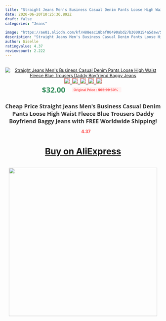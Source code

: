 ```yaml
---
title: "Straight Jeans Men's Business Casual Denim Pants Loose High Waist Fleece Blue Trousers Daddy Boyfriend Baggy Jeans"
date: 2020-06-20T10:25:36.892Z
draft: false
categories: "Jeans"

image: "https://ae01.alicdn.com/kf/H88eac18baf00490abd27b3000154a5daw/Straight-Jeans-Men-s-Business-Casual-Denim-Pants-Loose-High-Waist-Fleece-Blue-Trousers-Daddy-Boyfriend.jpg"
description: "Straight Jeans Men's Business Casual Denim Pants Loose High Waist Fleece Blue Trousers Daddy Boyfriend Baggy Jeans"
author: Giselle
ratingvalue: 4.37
reviewcount: 2.222
---
```

<br>
<div style="text-align: center;">
<a href="https://s.click.aliexpress.com/e/_AWtbKd" target="_blank" rel="nofollow noopener noreferrer"><img alt="Straight Jeans Men's Business Casual Denim Pants Loose High Waist Fleece Blue Trousers Daddy Boyfriend Baggy Jeans" class="magnifier-image" src="https://ae01.alicdn.com/kf/H88eac18baf00490abd27b3000154a5daw/Straight-Jeans-Men-s-Business-Casual-Denim-Pants-Loose-High-Waist-Fleece-Blue-Trousers-Daddy-Boyfriend.jpg_640x640.jpg">
<br>
<img style="border:1px solid salmon" src="https://ae01.alicdn.com/kf/H88eac18baf00490abd27b3000154a5daw/Straight-Jeans-Men-s-Business-Casual-Denim-Pants-Loose-High-Waist-Fleece-Blue-Trousers-Daddy-Boyfriend.jpg_120x120.jpg">&nbsp;&nbsp;<img style="border:1px solid salmon" src="https://ae01.alicdn.com/kf/H1b9b0c82462549e19c0a2bc3d671c3fbT/Straight-Jeans-Men-s-Business-Casual-Denim-Pants-Loose-High-Waist-Fleece-Blue-Trousers-Daddy-Boyfriend.jpg_120x120.jpg">&nbsp;&nbsp;<img style="border:1px solid salmon" src="https://ae01.alicdn.com/kf/Hd8bc28ef1c784ab6a8e185ca6bac61feE/Straight-Jeans-Men-s-Business-Casual-Denim-Pants-Loose-High-Waist-Fleece-Blue-Trousers-Daddy-Boyfriend.jpg_120x120.jpg">&nbsp;&nbsp;<img style="border:1px solid salmon" src="https://ae01.alicdn.com/kf/Hc67a1f0fc6fd4cf98d4a3030eaee879b9/Straight-Jeans-Men-s-Business-Casual-Denim-Pants-Loose-High-Waist-Fleece-Blue-Trousers-Daddy-Boyfriend.jpg_120x120.jpg">&nbsp;&nbsp;<img style="border:1px solid salmon" src="https://ae01.alicdn.com/kf/H0a5fa55cb0554391833d4db89e3b7cecP/Straight-Jeans-Men-s-Business-Casual-Denim-Pants-Loose-High-Waist-Fleece-Blue-Trousers-Daddy-Boyfriend.jpg_120x120.jpg"></a></div><br0>
<div style="text-align: center;"><span style="background-color: white; border: 0px; box-sizing: border-box; color: seagreen; display: inline-block; font-family: &quot;open sans&quot; , &quot;arial&quot; , &quot;helvetica&quot; , sans-serif , &quot;heiti&quot;; font-size: 24px; font-stretch: inherit; font-weight: 700; line-height: inherit; margin: 0px 10px 0px 0px; padding: 0px; vertical-align: middle;">$32.00 </span>
<span style="background: rgb(255 , 241 , 241); border-radius: 3px; border: 0px; box-sizing: border-box; color: #ff4747; display: inline-block; font-family: inherit; font-size: 12px; font-stretch: inherit; font-style: inherit; font-variant: inherit; font-weight: 600; line-height: inherit; margin: 0px; padding: 2px 5px; transform: scale(0.9); vertical-align: middle;">Original Price : <b style="text-decoration: line-through;">$63.99 </b> 50%&nbsp;&nbsp;</span></div>
<h1 style="color: #333333; display: inline-block; font-family: &quot;open sans&quot; , &quot;arial&quot; , &quot;helvetica&quot; , sans-serif , &quot;heiti&quot;; font-size: 18px; font-stretch: inherit; font-weight: 700; text-align: center;">Cheap Price Straight Jeans Men's Business Casual Denim Pants Loose High Waist Fleece Blue Trousers Daddy Boyfriend Baggy Jeans with FREE Worldwide Shipping!</h1>
<div style="color: #ff4747; text-align: center;">
<img src="https://4.bp.blogspot.com/-M0ZcTcb-5uY/XleCXlxnR4I/AAAAAAAAAEc/OrjgMkXV1oMQFaCRZj5HQwOCBcu3w1FegCPcBGAYYCw/s1600/star.png" style="height: 15px;">&nbsp;<b>4.37</b></div>
<div class="button_cont" align="center"><a class="buynow_a" href="https://s.click.aliexpress.com/e/_AWtbKd" target="_blank" rel="nofollow noopener noreferrer"><H1>Buy on AliExpress</H1></a></div><br>
<div class="separator" style="clear: both; text-align: center;">
<img src="https://lh3.googleusercontent.com/-pTy5HemUv9M/XlePHvY0dAI/AAAAAAAAAE4/0nX5iRUoIWY8eMW9Dpxeirr157OZliDIgCLcBGAsYHQ/s1600/badge.gif" width="480">
</div>
